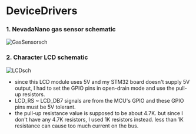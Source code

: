 # DeviceDrivers


### 1. NevadaNano gas sensor schematic

![GasSensorsch](https://user-images.githubusercontent.com/57129682/140460841-024fd175-b948-4580-989b-731239a00f9b.png)



### 2. Character LCD schematic

![LCDsch](https://user-images.githubusercontent.com/57129682/140460947-46b99565-3525-41fb-b86f-01279c1a6813.png)

+ since this LCD module uses 5V and my STM32 board doesn't supply 5V output, I had to set the GPIO pins in open-drain mode and use the pull-up resistors. 
+ LCD_RS ~ LCD_DB7 signals are from the MCU's GPIO and these GPIO pins must be 5V tolerant.
+ the pull-up resistance value is supposed to be about 4.7K. but since I don't have any 4.7K resistors, I used 1K resistors instead. less than 1K resistance can cause too much current on the bus.
